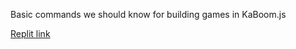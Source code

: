 Basic commands we should know for building games in KaBoom.js 

<a href='https://replit.com/@DarshGupta3/RegalRedundantAstrophysics?v=1'>Replit link</a>